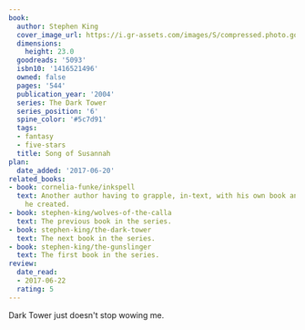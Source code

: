 ```yaml
---
book:
  author: Stephen King
  cover_image_url: https://i.gr-assets.com/images/S/compressed.photo.goodreads.com/books/1554221361l/5093._SY475_.jpg
  dimensions:
    height: 23.0
  goodreads: '5093'
  isbn10: '1416521496'
  owned: false
  pages: '544'
  publication_year: '2004'
  series: The Dark Tower
  series_position: '6'
  spine_color: '#5c7d91'
  tags:
  - fantasy
  - five-stars
  title: Song of Susannah
plan:
  date_added: '2017-06-20'
related_books:
- book: cornelia-funke/inkspell
  text: Another author having to grapple, in-text, with his own book and the characters
    he created.
- book: stephen-king/wolves-of-the-calla
  text: The previous book in the series.
- book: stephen-king/the-dark-tower
  text: The next book in the series.
- book: stephen-king/the-gunslinger
  text: The first book in the series.
review:
  date_read:
  - 2017-06-22
  rating: 5
---
```


Dark Tower just doesn't stop wowing me.
